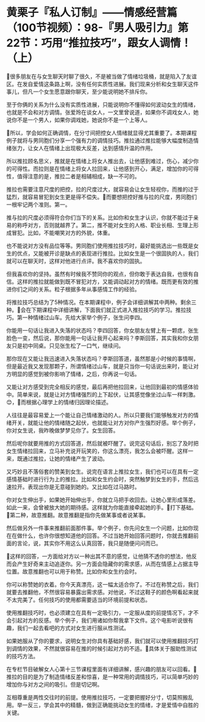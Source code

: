 # 黄栗子『私人订制』——情感经营篇（100节视频）：98-『男人吸引力』第22节：巧用“推拉技巧”，跟女人调情！（上）

🎼很多朋友在与女生聊天时聊了很久，不是被当做了情绪垃圾桶，就是陷入了友谊区。在发自爱情这条路上啊，没有任何实质性进展。我们现来分析和女生聊天这件事儿，但凡一个女生愿意跟你聊天，至少能说明她不排斥你。

至于你俩的关系为什么没有实质性进展，只能说明你不懂得如何波动女生的情绪，也就是不会和对方调情。张爱玲在谈女人，一文里曾说道，如果你不调戏女人，她说你不是一个男人，如果你调戏她，她说你不是一个上等人。

🎼所以，学会如何正确调情，在分寸间把控女人情绪就显得尤其重要了。本期课程例子就将与男同胞们分享一个强有力的调情技巧。推拉通过推拉能够大幅度制造情绪张力，让女人在情绪上出现极大反差，达到感情升温的作用。

所以推拉顾名思义，推就是在情绪上将女人推出去，让他感到难过，伤心，减少你的可得性。而拉则是在情绪上将女人拉回来，让他感到开心，满足，增加你的可得性，值得注意的是，推拉二者是相辅相成，缺一不可的。

推拉也需要注意尺度的把控，拉的尺度过大，就容易会让女生轻视你，而推的过于猛烈，就容易冒犯到女生更是得不偿失。🎼而要想把控好推与拉的尺度，男同胞们一根牢记两个准则。第一。

推与拉的尺度必须得符合你们当下的关系。比如你和女生才认识，你就不能过于亲易的称呼对方，否则就越界了。第二，推不能对女生的人格、职业长相、生理上形成冒犯。比如，不能嘲笑对方的外貌，体重。

也不能说对方没有品位等等。男同胞们使用推拉技巧时，最好能挑选出一些既是女生的优点，又能被开诊是缺点的表现进行推拉。比如女生是一个很固执的人，我们就可以在聊天时，这样对他进行点评。我不喜欢你的固执。

但我喜欢你的坚持。虽然有时候我不赞同你的观点，但你敢于表达自我，也很有自信。这样的推拉就能做到既不冒犯对方，又能调动起对方的情绪。既而更有效的推进你们之间的关系。粒子根据多年从事感情工作的经验。

将推拉技巧总结为了5种情况。在本期课程中，例子会详细讲解其中两种。剩余三种。🎼会在下期课程中详细讲解，下面我们就正式进入推拉技巧的学习。推拉技巧。第一种情绪过山车。先给大家举个例子，张生问李四。

你能用一句话让我进入失落的状态吗？李四回答，你女朋友左臂上有一颗痣，张生脸色一变，然后说，那你能用一句话让我开心起来吗？李斯回答，其实我和你女朋友只是初中同桌。只见张生松了一口气，继续问。

那你现在又能让我迅速进入失落状态吗？李斯回答道，虽然那是小时候的事情啊，但是最近我又发现那颗子，所谓情绪过山车，就是只当你一句话说出来时，能让对方明显的感觉到被你影响了情绪，之后，你再说一句话。

又能让对方感受到完全相反的感觉，最后再把他拉回来，让他回到最初的情感体验中。简单来说，就是让对方情绪强烈的上下起伏，让其感觉像坐过山车一样刺激。😊，🎼而根据心理学上的情绪归因理论描述。

人往往是最容易爱上一个能让自己情绪激动的人。所以只要我们能够触发对方的情绪开关，就能让他的情绪随之起伏，也就能让对方对你产生强烈好感。举个例子，你对女生说，我昨晚做梦梦见你了。女生回答。

然后呢你就要用推的方式回答道，然后就被吓醒了。说完这句话后，别忘了及时把女生情绪拉回来，立马补充说开玩笑的，你这么漂亮，我怎么会被吓醒。这样一来，既通过推拉，让她的情绪产生了波动。

又巧妙且不落俗套的赞美到女生。说完在语言上推拉女生，我们也可以在具有一定感情基础时进行行为上的推拉。比如和女生约会时，突然触梦到女生的手，然后迅速拉开。表现出你是无意碰到她的。又比如在过马路时。

你对女生伸出手，如果她开始伸出手，你就立马把手收回去。让她心里形成落差。如此一来，会曾被放大她的期待感。这样就为你能直接牵起她的手。🎼打下基础。🎼第二种，故意推翻。故意推翻是指你先做某事或者说某事。

然后做另外一件事来推翻前面那件事。举个例子，你先问女生一个问题，比如你现在在做什么，也许你很想知道他的回答。不过当她开始回答问题时，你就去推翻前面的言论，说，其实你不用这么认真回答，我只是随便问问而已。

🎼这样的回答，一方面给对方以一种出其不意的感觉，让他猜不透你的想法，他反而会产生好奇来主动追逐你。另一方面会隐藏你的需求感，从而在情感上占据主导位置。故意推翻也可以用于称赞。比如你和女生约会时。

你可以称赞她的衣着。你今天真漂亮，这一幅太适合你了。不过在称赞之后，我们就要去推翻他，不然很容易暴露出需求感。对他说，不过这鞋子的颜色啊看起来就不太完美了。任何技巧的使用都需要适当的环境前提和状态。

使用推翻技巧时，也必须建立在具有一定吸引力，一定服从度的前提情况下，才不会引起对方的反感。举个例子，我们用诸如你帮我拿下文件。这个电影听说很有趣，我们一起去看吧的方式对女生进行服从性测试。

如果她服从了你的要求，说明女生对你具有基础好感，我们就可以使用推翻技巧打到调情的效果，不然就很容易在推的时候引起对方的不适。🎼具体关于服助性测试的技巧方法。

在专栏节目破解女人心第十三节课程里面有详细讲解，感兴趣的朋友可以回看。🎼推拉的目的是为了制造情绪反差和惊喜，是一种常用的调情技巧，可以简单巧妙的增加你与对方之间的吸引。但是切记啊。

互相尊重是两性交往时的前提。使用推拉技巧，一定要把握好分寸，切莫照搬乱用。举一反三，学会其中的精髓，做到正确能挑动女生的情绪，才是爱情中自胜的关键。

